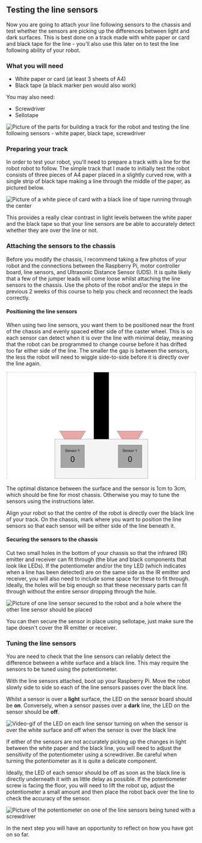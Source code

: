 [comment]: # (
Is this step open? Y/N
If so, short description of this step:
Related links:
Related files:
)

## Testing the line sensors

Now you are going to attach your line following sensors to the chassis and test whether the sensors are picking up the differences between light and dark surfaces. This is best done on a track made with white paper or card and black tape for the line - you'll  also use this later on to test the line following ability of your robot.

### What you will need

+ White paper or card (at least 3 sheets of A4)
+ Black tape (a black marker pen would also work)

You may also need:

+ Screwdriver
+ Sellotape

![Picture of the parts for building a track for the robot and testing the line following sensors - white paper, black tape, screwdriver](images/3_6-parts-for-line-testing)

### Preparing your track

In order to test your robot, you'll need to prepare a track with a line for the robot robot to follow. The simple track that I made to initially test the robot consists of three pieces of A4 paper placed in a slightly curved row, with a single strip of black tape making a line through the middle of the paper, as pictured below.

![Picture of a white piece of card with a black line of tape running through the center](images/)

This provides a really clear contrast in light levels between the white paper and the black tape so that your line sensors are be able to accurately detect whether they are over the line or not.

### Attaching the sensors to the chassis

Before you modify the chassis, I recommend taking a few photos of your robot and the connections between the Raspberry Pi, motor controller board, line sensors, and Ultrasonic Distance Sensor (UDS). It is quite likely that a few of the jumper leads will come loose whilst attaching the line sensors to the chassis. Use the photo of the robot and/or the steps in the previous 2 weeks of this course to help you check and reconnect the leads correctly.

#### Positioning the line sensors

When using two line sensors, you want them to be positioned near the front of the chassis and evenly spaced either side of the caster wheel. This is so each sensor can detect when it is over the line with minimal delay, meaning that the robot can be programmed to change course before it has drifted too far either side of the line. The smaller the gap is between the sensors, the less the robot will need to wiggle side-to-side before it is directly over the line again.

![Animation from 3.4](images/3_4_Two_Sensors_Anim.gif)

The optimal distance between the surface and the sensor is 1cm to 3cm, which should be fine for most chassis. Otherwise you may to tune the sensors using the instructions later.

Align your robot so that the centre of the robot is directly over the black line of your track. On the chassis, mark where you want to position the line sensors so that each sensor will be either side of the line beneath it.

#### Securing the sensors to the chassis

Cut two small holes in the bottom of your chassis so that the infrared (IR) emitter and receiver can fit through (the blue and black components that look like LEDs). If the potentiometer and/or the tiny LED (which indicates when a line has been detected) are on the same side as the IR emitter and receiver, you will also need to include some space for these to fit through.  Ideally, the holes will be big enough so that these necessary parts can fit through without the entire sensor dropping through the hole.

![Picture of one line sensor secured to the robot and a hole where the other line sensor should be placed](images/)

You can then secure the sensor in place using sellotape, just make sure the tape doesn't cover the IR emitter or receiver.

### Tuning the line sensors

You are need to check that the line sensors can reliably detect the difference between a white surface and a black line. This may require the sensors to be tuned using the potentiometer.

With the line sensors attached, boot up your Raspberry Pi. Move the robot slowly side to side so each of the line sensors passes over the black line.

Whilst a sensor is over a **light** surface, the LED on the sensor board should be **on**. Conversely, when a sensor passes over a **dark** line, the LED on the sensor should be **off**.

![Video-gif of the LED on each line sensor turning on when the sensor is over the white surface and off when the sensor is over the black line](images/)

If either of the sensors are not accurately picking up the changes in light between the white paper and the black line, you will need to adjust the sensitivity of the potentiometer using a screwdriver. Be careful when turning the potentiometer as it is quite a delicate component.

Ideally, the LED of each sensor should be off as soon as the black line is directly underneath it with as little delay as possible. If the potentiometer screw is facing the floor, you will need to lift the robot up, adjust the potentiometer a small amount and then place the robot back over the line to check the accuracy of the sensor.

![Picture of the potentiometer on one of the line sensors being tuned with a screwdriver](images/)

In the next step you will have an opportunity to reflect on how you have got on so far.
